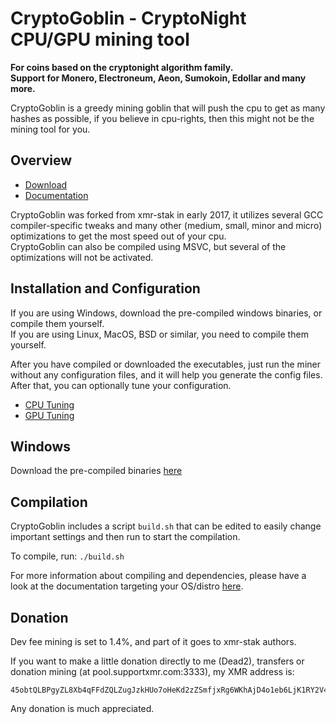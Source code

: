 # CryptoGoblin - CryptoNight CPU/GPU mining tool
**For coins based on the cryptonight algorithm family.**<br>
**Support for Monero, Electroneum, Aeon, Sumokoin, Edollar and many more.**

CryptoGoblin is a greedy mining goblin that will push the cpu to get as many hashes as possible,
if you believe in cpu-rights, then this might not be the mining tool for you.

## Overview
* [Download](https://github.com/Dead2/CryptoGoblin/releases)
* [Documentation](https://github.com/Dead2/CryptoGoblin/tree/master/doc)

CryptoGoblin was forked from xmr-stak in early 2017, it utilizes several GCC compiler-specific tweaks and
many other (medium, small, minor and micro) optimizations to get the most speed out of your cpu.<br>
CryptoGoblin can also be compiled using MSVC, but several of the optimizations will not be activated.

## Installation and Configuration
If you are using Windows, download the pre-compiled windows binaries, or compile them yourself.<br>
If you are using Linux, MacOS, BSD or similar, you need to compile them yourself.

After you have compiled or downloaded the executables, just run the miner without any configuration files,
and it will help you generate the config files. After that, you can optionally tune your configuration.
* [CPU Tuning](doc/tuning-cpu.md)
* [GPU Tuning](doc/tuning-gpu.md)

## Windows
Download the pre-compiled binaries [here](https://github.com/Dead2/CryptoGoblin/releases)

## Compilation
CryptoGoblin includes a script `build.sh` that can be edited to easily change important settings
and then run to start the compilation.

To compile, run:
`./build.sh`

For more information about compiling and dependencies, please have a look at the documentation
targeting your OS/distro [here](https://github.com/Dead2/CryptoGoblin/tree/master/doc).

## Donation
Dev fee mining is set to 1.4%, and part of it goes to xmr-stak authors.

If you want to make a little donation directly to me (Dead2), transfers or donation mining (at pool.supportxmr.com:3333), my XMR address is:
```
45obtQLBPgyZL8Xb4qFFdZQLZugJzkHUo7oHeKd2zZSmfjxRg6WKhAjD4o1eb6LjK1RY2V4sp1nmDAity9Ks9NvZHw8z1EL
```
Any donation is much appreciated.

